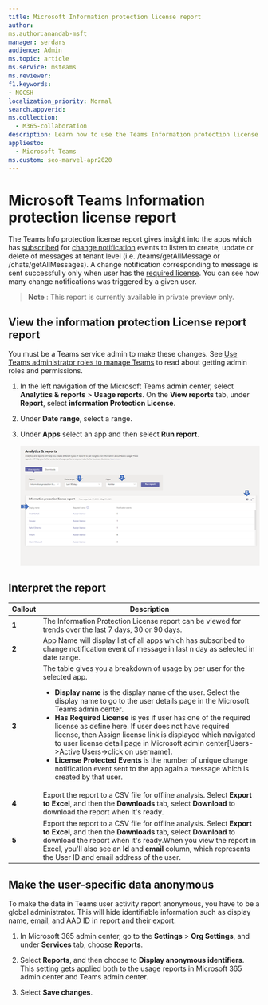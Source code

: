 ```yaml
---
title: Microsoft Information protection license report
author: 
ms.author:anandab-msft
manager: serdars
audience: Admin
ms.topic: article
ms.service: msteams
ms.reviewer: 
f1.keywords:
- NOCSH
localization_priority: Normal
search.appverid: 
ms.collection: 
  - M365-collaboration
description: Learn how to use the Teams Information protection license report in the Microsoft Teams admin center to see how apps in your organization are using change notification events subscription APIs.
appliesto: 
  - Microsoft Teams
ms.custom: seo-marvel-apr2020
---
```


# Microsoft Teams Information protection license report


The Teams Info protection license report gives insight into the apps which has [subscribed](https://docs.microsoft.com/en-us/graph/api/resources/subscription?view=graph-rest-1.0) for [change notification](https://docs.microsoft.com/en-us/graph/api/resources/webhooks?view=graph-rest-1.0) events to listen to create, update or delete of messages at tenant level (i.e. /teams/getAllMessage or /chats/getAllMessages). A change notification corresponding to message is sent successfully only when user has the [required license](https://docs.microsoft.com/en-us/graph/teams-licenses).  You can see how many change notifications was triggered by a given user.

> **Note** : This report is currently available in private preview only.


## View the information protection License report report

You must be a Teams service admin to make these changes. See [Use Teams administrator roles to manage Teams](../using-admin-roles.md) to read about getting admin roles and permissions.

1. In the left navigation of the Microsoft Teams admin center, select **Analytics & reports** > **Usage reports**. On the **View reports** tab, under **Report**, select **information Protection License**.
2. Under **Date range**, select a range.
3. Under **Apps** select an app and then select **Run report**.

    ![Screenshot of the Teams information protection license report in the Teams admin center with callouts](../media/teams-info-protection-license-report-with-callouts.png "Screenshot of the Teams information protection license report in the Teams admin center with callouts")

## Interpret the report

|Callout |Description  |
|--------|-------------|
|**1**   |The Information Protection License report can be viewed for trends over the last 7 days, 30 or 90 days. |
|**2**   |App Name will display list of all apps which has subscribed to change notification event of message in last n day as selected in date range. |
|**3**   |The table gives you a breakdown of usage by per user for the selected app.<ul><li>**Display name** is the display name of the user. Select the display name to go to the user details page in the Microsoft Teams admin center.</li><li>**Has Required License** is yes if user has one of the required license as define here. If user does not have required license, then Assign license link is displayed which navigated to user license detail page in Microsoft admin center[Users->Active Users->click on username].</li><li>**License Protected Events** is the number of unique change notification event sent to the app again a message which is created by that user.</li></ul> |
|**4**   |Export the report to a CSV file for offline analysis. Select **Export to Excel**, and then the **Downloads** tab, select **Download** to download the report when it's ready. |
|**5**   |Export the report to a CSV file for offline analysis. Select **Export to Excel**, and then the **Downloads** tab, select **Download** to download the report when it's ready.When you view the report in Excel, you'll also see an **Id** and **email** column, which represents the User ID and email address of the user. |



## Make the user-specific data anonymous

To make the data in Teams user activity report anonymous, you have to be a global administrator. This will hide identifiable information such as display name, email, and AAD ID in report and their export.

1. In Microsoft 365 admin center, go to the **Settings** \> **Org Settings**, and under **Services** tab, choose **Reports**.
    
2. Select **Reports**, and then choose to **Display anonymous identifiers**. This setting gets applied both to the usage reports in Microsoft 365 admin center and Teams admin center.
  
3. Select **Save changes**.
